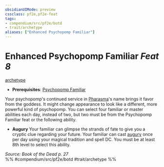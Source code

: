 ```yaml
---
obsidianUIMode: preview
cssclass: pf2e,pf2e-feat
tags:
- compendium/src/pf2e/botd
- trait/archetype
aliases: ["Enhanced Psychopomp Familiar"]
---
```

# Enhanced Psychopomp Familiar  *Feat 8*  
[archetype](../../Rules/traits/archetype.md)  

- **Prerequisites**: [Psychopomp Familiar](psychopomp-familiar-botd.md)

Your psychopomp's continued service in [Pharasma](../setting/deities/pharasma.md)'s name brings it favor from the goddess. It might change appearance to look like a different, more powerful kind of psychopomp. You can select four familiar or master abilities each day, instead of two, but two must be from the Psychopomp Familiar feat or the following ability.

- **Augury** Your familiar can glimpse the strands of fate to give you a cryptic clue regarding your future. Your familiar can cast [augury](../spells/augury.md) once per day using your magical tradition and spell DC. You must be at least 8th level to select this ability.

*Source: Book of the Dead p. 27*  
%% #compendium/src/pf2e/botd #trait/archetype %%